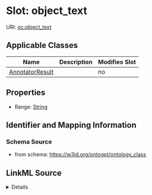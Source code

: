 

# Slot: object_text

URI: [oc:object_text](http://w3id.org/ontogpt/ontology-class-templateobject_text)



<!-- no inheritance hierarchy -->





## Applicable Classes

| Name | Description | Modifies Slot |
| --- | --- | --- |
| [AnnotatorResult](AnnotatorResult.md) |  |  no  |







## Properties

* Range: [String](String.md)





## Identifier and Mapping Information







### Schema Source


* from schema: https://w3id.org/ontogpt/ontology_class




## LinkML Source

<details>
```yaml
name: object_text
from_schema: https://w3id.org/ontogpt/ontology_class
rank: 1000
alias: object_text
owner: AnnotatorResult
domain_of:
- AnnotatorResult
range: string

```
</details>